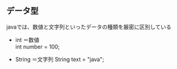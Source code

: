 ## データ型  
javaでは、数値と文字列といったデータの種類を厳密に区別している
- int ＝数値<br>
int number = 100;
  
- String ＝文字列
  String text = "java";

  



